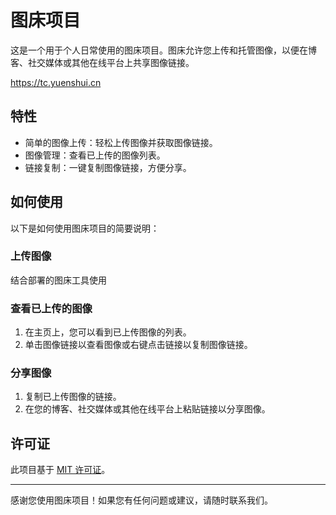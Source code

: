 # 图床项目

这是一个用于个人日常使用的图床项目。图床允许您上传和托管图像，以便在博客、社交媒体或其他在线平台上共享图像链接。

https://tc.yuenshui.cn

## 特性

- 简单的图像上传：轻松上传图像并获取图像链接。
- 图像管理：查看已上传的图像列表。
- 链接复制：一键复制图像链接，方便分享。

## 如何使用

以下是如何使用图床项目的简要说明：

### 上传图像

结合部署的图床工具使用

### 查看已上传的图像

1. 在主页上，您可以看到已上传图像的列表。
2. 单击图像链接以查看图像或右键点击链接以复制图像链接。

### 分享图像

1. 复制已上传图像的链接。
2. 在您的博客、社交媒体或其他在线平台上粘贴链接以分享图像。

## 许可证

此项目基于 [MIT 许可证](LICENSE)。

---

感谢您使用图床项目！如果您有任何问题或建议，请随时联系我们。
